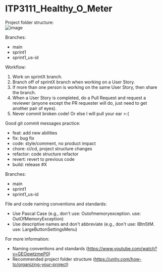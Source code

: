 # ITP3111_Healthy_O_Meter

Project folder structure: <br>
![image](https://github.com/pangkaho14/ITP3111_Healthy_O_Meter/assets/71180280/981ead46-a150-49bd-9309-01f346a6f18c)

Branches:
- main
- sprint1
- sprint1_us-id

Workflow:
1. Work on sprintX branch.
2. Branch off of sprintX branch when working on a User Story.
3. If more than one person is working on the same User Story, then share the branch.
4. When a User Story is completed, do a Pull Request and request a reviewer (anyone except the PR requester will do, just need to get another pair of eyes).
5. Never commit broken code! Or else I will pull your ear >:(

Good git commit messages practice:
- feat: add new abilities
- fix: bug fix
- code: style/comment, no product impact
- chore: ci/cd, project structure changes
- refactor: code structure refactor
- revert: revert to previous code
- build: release #X

Branches:
- main
- sprint1
- sprint1_us-id

File and code naming conventions and standards:
- Use Pascal Case (e.g., don't use: Outofmemoryexception. use: OutOfMemoryException)
- Use descriptive names and don't abbreviate (e.g., don't use: lBtnStM. use: LargeButtonSettingsMenu)

For more information:
- Naming conventions and standards (https://www.youtube.com/watch?v=GEOqwtzmeP0)
- Recommended project folder structure (https://unity.com/how-to/organizing-your-project)
